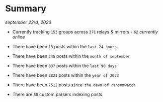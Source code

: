 
# Summary
_september 23rd, 2023_

- Currently tracking `153` groups across `271` relays & mirrors - _`62` currently online_

- There have been `13` posts within the `last 24 hours`

- There have been `245` posts within the `month of september`

- There have been `837` posts within the `last 90 days`

- There have been `2821` posts within the `year of 2023`

- There have been `7512` posts `since the dawn of ransomwatch`

- There are `80` custom parsers indexing posts

